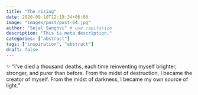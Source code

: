```yaml
---
title: "The rising"
date: 2020-09-10T12:19:34+06:00
image: "images/post/post-64.jpg"
author: "Sejal Sanghvi" # use capitalize
description: "This is meta description."
categories: ["abstract"]
tags: ["inspiration", "abstract"] 
draft: false
---
```

✨ “I’ve died a thousand deaths, each time reinventing myself brighter, stronger, and purer than before. From the midst of destruction, I became the creator of myself. From the midst of darkness, I became my own source of light.”
